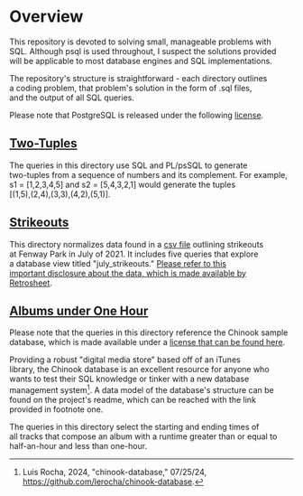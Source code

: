 # Overview
This repository is devoted to solving small, manageable problems with<br/>
SQL. Although psql is used throughout, I suspect the solutions provided<br/>
will be applicable to most database engines and SQL implementations.<br/>

The repository's structure is straightforward - each directory outlines<br/>
a coding problem, that problem's solution in the form of .sql files,<br/>
and the output of all SQL queries.<br/>

Please note that PostgreSQL is released under the following [license](PostgreSQL_license.md).

## [Two-Tuples](/two_tuples)<br/>
The queries in this directory use SQL and PL/psSQL to generate<br/>
two-tuples from a sequence of numbers and its complement.  For example,<br/>
s1 = [1,2,3,4,5] and s2 = [5,4,3,2,1] would generate the tuples<br/>
[(1,5),(2,4),(3,3),(4,2),(5,1)].<br/>

## [Strikeouts](/strikeouts)<br/>
This directory normalizes data found in a [csv file](/strikeouts/source_files/fenway_july_strikeouts_2021.csv) outlining strikeouts<br/>
at Fenway Park in July of 2021.  It includes five queries that explore<br/>
a database view titled "july_strikeouts."  [Please refer to this<br/>
important disclosure about the data, which is made available by<br/>
Retrosheet](/strikeouts/IMPORTANT_RETROSHEET_NOTICE.md).<br/>

## [Albums under One Hour](/albums_under_one_hour/)<br/>
Please note that the queries in this directory reference the Chinook sample<br/>
database, which is made available under a [license that can be found here](/albums_under_one_hour/CHINOOK_LICENSE.md).<br/>

Providing a robust "digital media store" based off of an iTunes<br/>
library, the Chinook database is an excellent resource for anyone who<br/>
wants to test their SQL knowledge or tinker with a new database<br/>
management system[^1].  A data model of the database's structure can be<br/>
found on the project's readme, which can be reached with the link<br/>
provided in footnote one.<br/>

The queries in this directory select the starting and ending times of<br/>
all tracks that compose an album with a runtime greater than or equal to<br/>
half-an-hour and less than one-hour.<br/>

[^1]: Luis Rocha, 2024, "chinook-database," 07/25/24,
  <https://github.com/lerocha/chinook-database>.